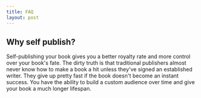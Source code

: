```yaml
---
title: FAQ
layout: post
---
```


## Why self publish?

Self-publishing your book gives you a better royalty rate and more control over your book's fate. The dirty truth is that traditional publishers almost never know how to make a book a hit unless they've signed an established writer. They give up pretty fast if the book doesn't become an instant success. You have the ability to build a custom audience over time and give your book a much longer lifespan. 

